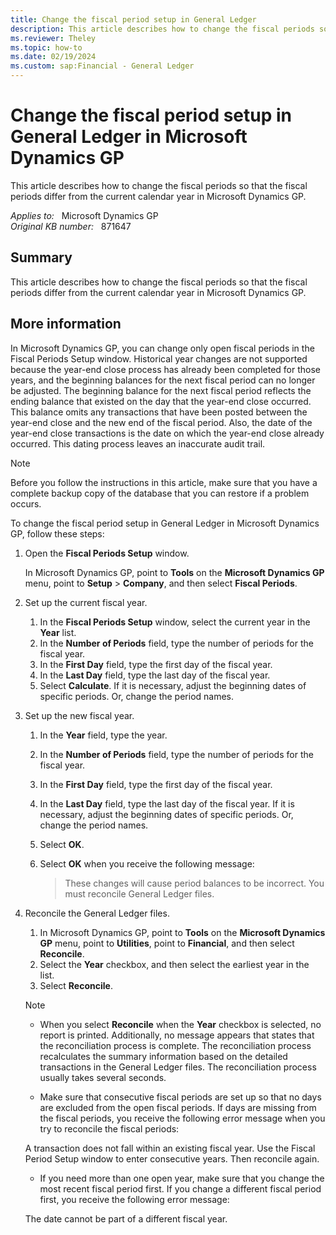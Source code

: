 ```yaml
---
title: Change the fiscal period setup in General Ledger
description: This article describes how to change the fiscal periods so that the fiscal periods differ from the current calendar year in Microsoft Dynamics GP.
ms.reviewer: Theley
ms.topic: how-to
ms.date: 02/19/2024
ms.custom: sap:Financial - General Ledger
---
```

# Change the fiscal period setup in General Ledger in Microsoft Dynamics GP

This article describes how to change the fiscal periods so that the fiscal periods differ from the current calendar year in Microsoft Dynamics GP.

_Applies to:_ &nbsp; Microsoft Dynamics GP  
_Original KB number:_ &nbsp; 871647

## Summary

This article describes how to change the fiscal periods so that the fiscal periods differ from the current calendar year in Microsoft Dynamics GP.

## More information

In Microsoft Dynamics GP, you can change only open fiscal periods in the Fiscal Periods Setup window. Historical year changes are not supported because the year-end close process has already been completed for those years, and the beginning balances for the next fiscal period can no longer be adjusted. The beginning balance for the next fiscal period reflects the ending balance that existed on the day that the year-end close occurred. This balance omits any transactions that have been posted between the year-end close and the new end of the fiscal period. Also, the date of the year-end close transactions is the date on which the year-end close already occurred. This dating process leaves an inaccurate audit trail.

> [!NOTE]
> Before you follow the instructions in this article, make sure that you have a complete backup copy of the database that you can restore if a problem occurs.

To change the fiscal period setup in General Ledger in Microsoft Dynamics GP, follow these steps:

1. Open the **Fiscal Periods Setup** window.

   In Microsoft Dynamics GP, point to **Tools** on the **Microsoft Dynamics GP** menu, point to **Setup** > **Company**, and then select **Fiscal Periods**.

2. Set up the current fiscal year.

   1. In the **Fiscal Periods Setup** window, select the current year in the **Year** list.
   1. In the **Number of Periods** field, type the number of periods for the fiscal year.
   1. In the **First Day** field, type the first day of the fiscal year.
   1. In the **Last Day** field, type the last day of the fiscal year.
   1. Select **Calculate**. If it is necessary, adjust the beginning dates of specific periods. Or, change the period names.

3. Set up the new fiscal year.

   1. In the **Year** field, type the year.
   2. In the **Number of Periods** field, type the number of periods for the fiscal year.
   3. In the **First Day** field, type the first day of the fiscal year.
   4. In the **Last Day** field, type the last day of the fiscal year. If it is necessary, adjust the beginning dates of specific periods. Or, change the period names.
   5. Select **OK**.
   6. Select **OK** when you receive the following message:

      > These changes will cause period balances to be incorrect. You must reconcile General Ledger files.

4. Reconcile the General Ledger files.

   1. In Microsoft Dynamics GP, point to **Tools** on the **Microsoft Dynamics GP** menu, point to **Utilities**, point to **Financial**, and then select **Reconcile**.
   2. Select the **Year** checkbox, and then select the earliest year in the list.
   3. Select **Reconcile**.

     > [!NOTE]
     >
     > - When you select **Reconcile** when the **Year** checkbox is selected, no report is printed. Additionally, no message appears that states that the reconciliation process is complete. The reconciliation process recalculates the summary information based on the detailed transactions in the General Ledger files. The reconciliation process usually takes several seconds.
     >
     > - Make sure that consecutive fiscal periods are set up so that no days are excluded from the open fiscal periods. If days are missing from the fiscal periods, you receive the following error message when you try to reconcile the fiscal periods:  
     >
     > A transaction does not fall within an existing fiscal year. Use the Fiscal Period Setup window to enter consecutive years. Then reconcile again.
     >
     > - If you need more than one open year, make sure that you change the most recent fiscal period first. If you change a different fiscal period first, you receive the following error message:
     >
     > The date cannot be part of a different fiscal year.
